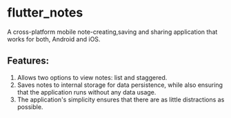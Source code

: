 # flutter_notes

A cross-platform mobile note-creating,saving and sharing application that works for both, Android and iOS.

## Features:
1. Allows two options to view notes: list and staggered.
2. Saves notes to internal storage for data persistence, while also ensuring that the application runs without any data usage.
3. The application's simplicity ensures that there are as little distractions as possible.


